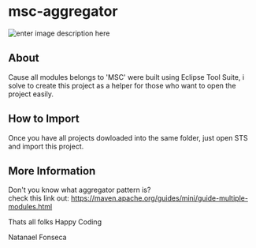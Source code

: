 # msc-aggregator

![enter image description here](https://sarasagunawardhana.files.wordpress.com/2018/07/maven-plugin-logo.png?w=400)

## About

Cause all modules belongs to 'MSC' were built using Eclipse Tool Suite, i solve to create this project as a helper for those who want
to open the project easily.

## How to Import

Once you have all projects dowloaded into the same folder, just open STS and import this project.

## More Information

Don't you know what aggregator pattern is?  
check this link out:  https://maven.apache.org/guides/mini/guide-multiple-modules.html

Thats all folks
Happy Coding

Natanael Fonseca
